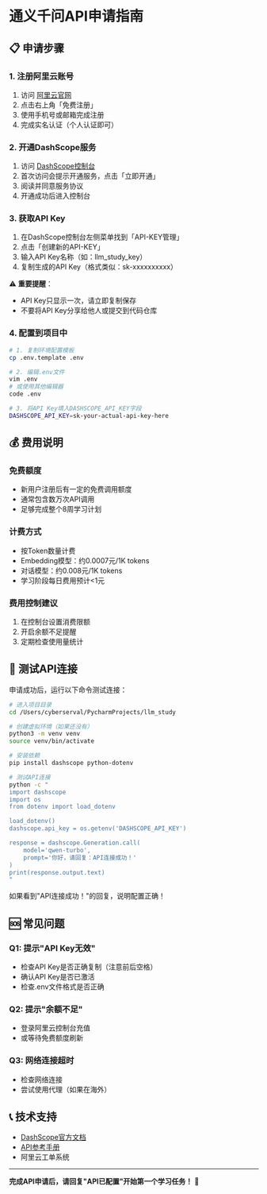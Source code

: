 # 通义千问API申请指南

## 📋 申请步骤

### 1. 注册阿里云账号

1. 访问 [阿里云官网](https://www.aliyun.com/)
2. 点击右上角「免费注册」
3. 使用手机号或邮箱完成注册
4. 完成实名认证（个人认证即可）

### 2. 开通DashScope服务

1. 访问 [DashScope控制台](https://dashscope.console.aliyun.com/)
2. 首次访问会提示开通服务，点击「立即开通」
3. 阅读并同意服务协议
4. 开通成功后进入控制台

### 3. 获取API Key

1. 在DashScope控制台左侧菜单找到「API-KEY管理」
2. 点击「创建新的API-KEY」
3. 输入API Key名称（如：llm_study_key）
4. 复制生成的API Key（格式类似：sk-xxxxxxxxxx）

⚠️ **重要提醒**：
- API Key只显示一次，请立即复制保存
- 不要将API Key分享给他人或提交到代码仓库

### 4. 配置到项目中

```bash
# 1. 复制环境配置模板
cp .env.template .env

# 2. 编辑.env文件
vim .env
# 或使用其他编辑器
code .env

# 3. 将API Key填入DASHSCOPE_API_KEY字段
DASHSCOPE_API_KEY=sk-your-actual-api-key-here
```

## 💰 费用说明

### 免费额度
- 新用户注册后有一定的免费调用额度
- 通常包含数万次API调用
- 足够完成整个8周学习计划

### 计费方式
- 按Token数量计费
- Embedding模型：约0.0007元/1K tokens
- 对话模型：约0.008元/1K tokens
- 学习阶段每日费用预计<1元

### 费用控制建议
1. 在控制台设置消费限额
2. 开启余额不足提醒
3. 定期检查使用量统计

## 🔧 测试API连接

申请成功后，运行以下命令测试连接：

```bash
# 进入项目目录
cd /Users/cyberserval/PycharmProjects/llm_study

# 创建虚拟环境（如果还没有）
python3 -m venv venv
source venv/bin/activate

# 安装依赖
pip install dashscope python-dotenv

# 测试API连接
python -c "
import dashscope
import os
from dotenv import load_dotenv

load_dotenv()
dashscope.api_key = os.getenv('DASHSCOPE_API_KEY')

response = dashscope.Generation.call(
    model='qwen-turbo',
    prompt='你好，请回复：API连接成功！'
)
print(response.output.text)
"
```

如果看到"API连接成功！"的回复，说明配置正确！

## 🆘 常见问题

### Q1: 提示"API Key无效"
- 检查API Key是否正确复制（注意前后空格）
- 确认API Key是否已激活
- 检查.env文件格式是否正确

### Q2: 提示"余额不足"
- 登录阿里云控制台充值
- 或等待免费额度刷新

### Q3: 网络连接超时
- 检查网络连接
- 尝试使用代理（如果在海外）

## 📞 技术支持

- [DashScope官方文档](https://help.aliyun.com/zh/dashscope/)
- [API参考手册](https://help.aliyun.com/zh/dashscope/developer-reference/)
- 阿里云工单系统

---

**完成API申请后，请回复"API已配置"开始第一个学习任务！** 🚀